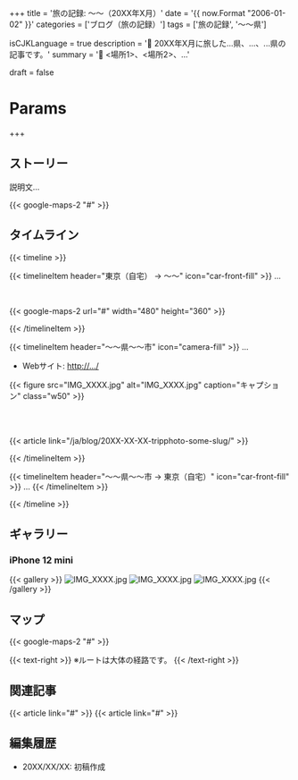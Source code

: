 +++
title = '旅の記録: 〜〜（20XX年X月）'
date = '{{ now.Format "2006-01-02" }}'
categories = ['ブログ（旅の記録）']
tags = ['旅の記録', '〜〜県']

isCJKLanguage = true
description = '🚙 20XX年X月に旅した...県、...、...県の記事です。'
summary = '📍 <場所1>、<場所2>、...'

draft = false

# Params
+++


## ストーリー

説明文...

{{< google-maps-2 "#" >}}


## タイムライン

{{< timeline >}}


{{< timelineItem
    header="東京（自宅） → 〜〜"
    icon="car-front-fill"
    >}}
...

<br>

{{< google-maps-2
    url="#"
    width="480"
    height="360"
    >}}

{{< /timelineItem >}}


{{< timelineItem
    header="〜〜県〜〜市"
    icon="camera-fill"
    >}}
...

<ul>
    <li>Webサイト: <a href="#" target="_blank">http://.../</a></li>
</ul>

{{< figure
    src="IMG_XXXX.jpg"
    alt="IMG_XXXX.jpg"
    caption="キャプション"
    class="w50"
    >}}

<br>
<br>

{{< article link="/ja/blog/20XX-XX-XX-tripphoto-some-slug/" >}}

{{< /timelineItem >}}


{{< timelineItem
    header="〜〜県〜〜市 → 東京（自宅）"
    icon="car-front-fill" >}}
...
{{< /timelineItem >}}


{{< /timeline >}}


## ギャラリー

### iPhone 12 mini

{{< gallery >}}
<img src="IMG_XXXX.jpg" alt="IMG_XXXX.jpg" class="grid-w33" />
<img src="IMG_XXXX.jpg" alt="IMG_XXXX.jpg" class="grid-w33" />
<img src="IMG_XXXX.jpg" alt="IMG_XXXX.jpg" class="grid-w33" />
{{< /gallery >}}


## マップ

{{< google-maps-2 "#" >}}

{{< text-right >}}
※ルートは大体の経路です。
{{< /text-right >}}


## 関連記事

{{< article link="#" >}}
{{< article link="#" >}}


## 編集履歴

- 20XX/XX/XX: 初稿作成
